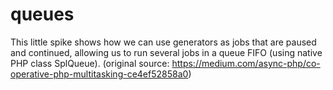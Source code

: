 # queues
This little spike shows how we can use generators as jobs that are paused and continued,
allowing us to run several jobs in a queue FIFO (using native PHP class SplQueue).
(original source: https://medium.com/async-php/co-operative-php-multitasking-ce4ef52858a0)
